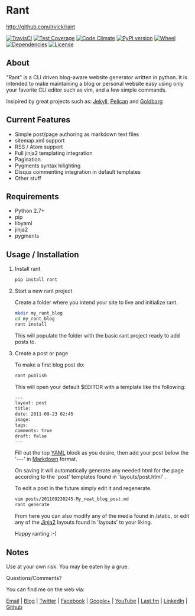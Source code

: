 # Rant #

<http://github.com/lrvick/rant>

[![TravisCI][travis-badge]][travis-status]
[![Test Coverage][cc-coverage-badge]][cc-coverage]
[![Code Climate][cc-badge]][cc-repo]
[![PyPI version][pypy-badge]][pypy]
[![Wheel][wheel-badge]][wheel]
[![Dependencies][dependencies-badge]][dependencies]
[![License][license-badge]][license]

[cc-badge]: https://codeclimate.com/github/lrvick/rant/badges/gpa.svg
[cc-coverage-badge]: https://codeclimate.com/github/lrvick/rant/badges/coverage.svg
[cc-repo]: https://codeclimate.com/github/lrvick/rant
[cc-coverage]: https://codeclimate.com/github/lrvick/rant/coverage
[pypy-badge]: https://badge.fury.io/py/rant.svg
[pypy]: https://pypi.python.org/pypi/rant
[travis-badge]: https://travis-ci.org/lrvick/rant.svg?branch=master
[travis-status]: https://travis-ci.org/lrvick/rant
[license-badge]: https://img.shields.io/github/license/lrvick/rant.svg?maxAge=2592000
[license]: https://github.com/lrvick/rant/blob/master/LICENSE.md
[wheel-badge]: https://img.shields.io/pypi/format/rant.svg
[wheel]: https://pypi.python.org/pypi/rant
[dependencies-badge]: https://www.versioneye.com/user/projects/5780ca085bb139003969dcf8/badge.svg?style=flat-square
[dependencies]: https://www.versioneye.com/user/projects/5780ca085bb139003969dcf8

## About ##

"Rant" is a CLI driven blog-aware website generator written in python. It is
intended to make maintaining a blog or personal website easy using only your
favorite CLI editor such as vim, and a few simple commands.

Insipired by great projects such as: [Jekyll](https://github.com/mojombo/jekyll),
[Pelican](https://github.com/ametaireau/pelican)
and [Goldbarg](https://github.com/Schnouki/Golbarg)

## Current Features ##

  * Simple post/page authoring as markdown text files
  * sitemap.xml support
  * RSS / Atom support
  * Full jinja2 templating integration
  * Pagination
  * Pygments syntax hilighting
  * Disqus commenting integration in default templates
  * Other stuff

## Requirements ##

  * Python 2.7+
  * pip
  * libyaml
  * jinja2
  * pygments

## Usage / Installation ##

1. Install rant

    ```bash
    pip install rant
    ```

2. Start a new rant project

    Create a folder where you intend your site to live and initialize rant.

    ```bash
    mkdir my_rant_blog
    cd my_rant_blog
    rant install
    ```

    This will populate the folder with the basic rant project ready to add posts to.

3.  Create a post or page

    To make a first blog post do:

    ```bash
    rant publish
    ```

    This will open your default $EDITOR with a template like the following:

    ```bash
    ---
    layout: post
    title:
    date: 2011-09-23 02:45
    image:
    tags:
    comments: true
    draft: false
    ---
    ```

    Fill out the top [YAML](http://yaml.org/) block as you desire, then add
    your post below the '---' in
    [Markdown](http://daringfireball.net/projects/markdown/) format.

    On saving it will automatically generate any needed html for the page
    according to the 'post' templates found in 'layouts/post.html' .

    To edit a post in the future simply edit it and regenerate.

    ```bash
    vim posts/201109230245-My_neat_blog_post.md
    rant generate
    ```

    From here you can also modify any of the media found in /static, or edit
    any of the [Jinja2](http://jinja.pocoo.org/) layouts found in 'layouts'
    to your liking.

    Happy ranting :-)

## Notes ##

  Use at your own risk. You may be eaten by a grue.

  Questions/Comments?

  You can find me on the web via:

  [Email](mailto://lance@lrvick.net) |
  [Blog](http://lrvick.net) |
  [Twitter](http://twitter.com/lrvick) |
  [Facebook](http://facebook.com/lrvick) |
  [Google+](http://plus.google.com/109278148620470841006) |
  [YouTube](http://youtube.com/lrvick) |
  [Last.fm](http://last.fm/user/lrvick) |
  [LinkedIn](http://linkedin.com/in/lrvick) |
  [Github](http://github.com/lrvick/)
